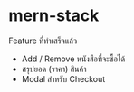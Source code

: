 # mern-stack

Feature ที่ทำเสร็จแล้ว
- Add / Remove หนังสือที่จะซื้อได้
- สรุปยอด (ราคา) สินค้า
- Modal สำหรับ Checkout
